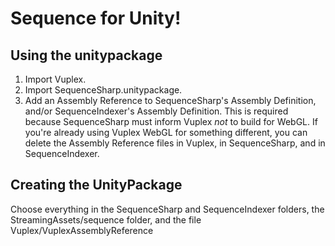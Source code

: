 # Sequence for Unity!

## Using the unitypackage

1. Import Vuplex.
2. Import SequenceSharp.unitypackage.
3. Add an Assembly Reference to SequenceSharp's Assembly Definition, and/or SequenceIndexer's Assembly Definition.
   This is required because SequenceSharp must inform Vuplex _not_ to build for WebGL.
   If you're already using Vuplex WebGL for something different, you can delete the Assembly Reference files in Vuplex, in SequenceSharp, and in SequenceIndexer.

## Creating the UnityPackage

Choose everything in the SequenceSharp and SequenceIndexer folders, the StreamingAssets/sequence folder, and the file Vuplex/VuplexAssemblyReference
